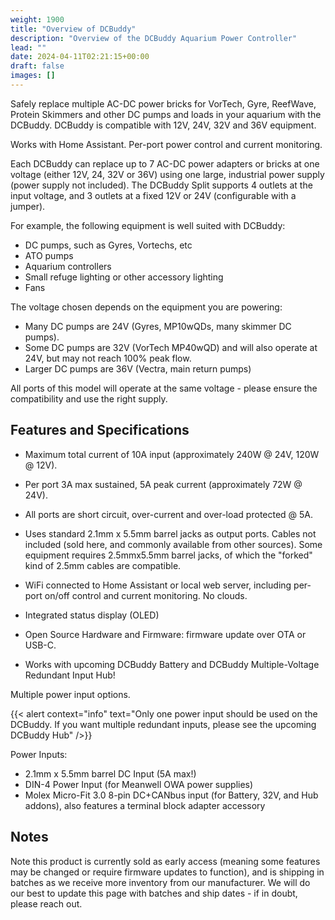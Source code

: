 ```yaml
---
weight: 1900
title: "Overview of DCBuddy"
description: "Overview of the DCBuddy Aquarium Power Controller"
lead: ""
date: 2024-04-11T02:21:15+00:00
draft: false
images: []
---
```



Safely replace multiple AC-DC power bricks for VorTech, Gyre, ReefWave, Protein
Skimmers and other DC pumps and loads in your aquarium with the DCBuddy. DCBuddy
is compatible with 12V, 24V, 32V and 36V equipment.

Works with Home Assistant. Per-port power control and current monitoring.

Each DCBuddy can replace up to 7 AC-DC power adapters or bricks at one voltage
(either 12V, 24, 32V or 36V) using one large, industrial power supply (power
supply not included). The DCBuddy Split supports 4 outlets at the input voltage,
and 3 outlets at a fixed 12V or 24V (configurable with a jumper).

For example, the following equipment is well suited with DCBuddy:
- DC pumps, such as Gyres, Vortechs, etc
- ATO pumps
- Aquarium controllers
- Small refuge lighting or other accessory lighting
- Fans

The voltage chosen depends on the equipment you are powering:

- Many DC pumps are 24V (Gyres, MP10wQDs, many skimmer DC pumps).
- Some DC pumps are 32V (VorTech MP40wQD) and will also operate at 24V, but may not reach 100% peak flow.
- Larger DC pumps are 36V (Vectra, main return pumps)

All ports of this model will operate at the same voltage - please ensure the
compatibility and use the right supply. 

## Features and Specifications

- Maximum total current of 10A input (approximately 240W @ 24V, 120W @ 12V). 

- Per port 3A max sustained, 5A peak current (approximately 72W @ 24V).

- All ports are short circuit, over-current and over-load protected @ 5A.

- Uses standard 2.1mm x 5.5mm barrel jacks as output ports. Cables not included
  (sold here, and commonly available from other sources). Some equipment
  requires 2.5mmx5.5mm barrel jacks, of which the "forked" kind of 2.5mm cables
  are compatible.

- WiFi connected to Home Assistant or local web server, including per-port on/off control and current monitoring. No clouds.

- Integrated status display (OLED)

- Open Source Hardware and Firmware: firmware update over OTA or USB-C.

- Works with upcoming DCBuddy Battery and DCBuddy Multiple-Voltage Redundant Input Hub!

Multiple power input options. 

{{< alert context="info" text="Only one power input should be used on the DCBuddy. If you want multiple redundant inputs, please see the upcoming DCBuddy Hub" />}}

Power Inputs:

- 2.1mm x 5.5mm barrel DC Input (5A max!)
- DIN-4 Power Input (for Meanwell OWA power supplies)
- Molex Micro-Fit 3.0 8-pin DC+CANbus input (for Battery, 32V, and Hub addons),
  also features a terminal block adapter accessory

## Notes

Note this product is currently sold as early access (meaning some features may be changed or require firmware updates to function), and is shipping in batches as we receive more inventory from our manufacturer. We will do our best to update this page with batches and ship dates - if in doubt, please reach out.
